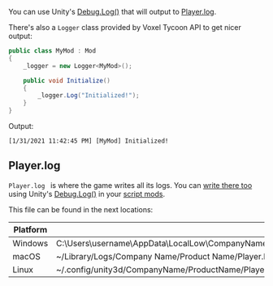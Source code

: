 You can use Unity's [Debug.Log()](https://docs.unity3d.com/ScriptReference/Debug.Log.html) that will output to [Player.log](#player.log).

There's also a `Logger` class provided by Voxel Tycoon API to get nicer output:

```csharp
public class MyMod : Mod
{
    _logger = new Logger<MyMod>();

    public void Initialize()
    {
        _logger.Log("Initialized!");
    }
}
```

Output:
```log
[1/31/2021 11:42:45 PM] [MyMod] Initialized!
```

## Player.log

`Player.log ` is where the game writes all its logs. You can [write there too](/guides/script-mods/debugging/writing-logs) using Unity's [Debug.Log()](https://docs.unity3d.com/ScriptReference/Debug.Log.html) in your [script mods](/assets/dll-asset/).

This file can be found in the next locations:

| Platform | |
| - | - |
| Windows | C:\Users\username\AppData\LocalLow\CompanyName\ProductName\Player.log |
| macOS	| ~/Library/Logs/Company Name/Product Name/Player.log |
| Linux	| ~/.config/unity3d/CompanyName/ProductName/Player.log |
